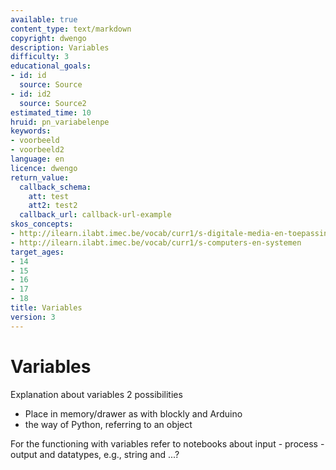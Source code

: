 ```yaml
---
available: true
content_type: text/markdown
copyright: dwengo
description: Variables
difficulty: 3
educational_goals:
- id: id
  source: Source
- id: id2
  source: Source2
estimated_time: 10
hruid: pn_variabelenpe
keywords:
- voorbeeld
- voorbeeld2
language: en
licence: dwengo
return_value:
  callback_schema:
    att: test
    att2: test2
  callback_url: callback-url-example
skos_concepts:
- http://ilearn.ilabt.imec.be/vocab/curr1/s-digitale-media-en-toepassingen
- http://ilearn.ilabt.imec.be/vocab/curr1/s-computers-en-systemen
target_ages:
- 14
- 15
- 16
- 17
- 18
title: Variables
version: 3
---
```

# Variables
Explanation about variables
2 possibilities
- Place in memory/drawer as with blockly and Arduino
- the way of Python, referring to an object

For the functioning with variables refer to notebooks about input - process - output and datatypes, e.g., string and ...?
